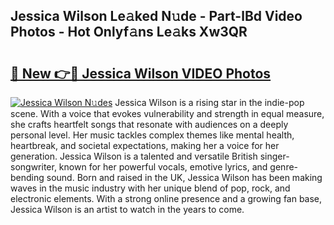 ## Jessica Wilson Le𝚊ked N𝚞de - Part-lBd Video Photos - Hot Onlyf𝚊ns Le𝚊ks Xw3QR

# <h2><a href="http://ac12635.deff.icu/?id=Jessica+Wilson">🔗 New 👉🔴 Jessica Wilson VIDEO Photos</a></h2>

[![Jessica Wilson N𝚞des](https://i.imgur.com/rIISA9y.gif)](http://ac12635.deff.icu/?id=Jessica+Wilson)
Jessica Wilson is a rising star in the indie-pop scene. With a voice that evokes vulnerability and strength in equal measure, she crafts heartfelt songs that resonate with audiences on a deeply personal level. Her music tackles complex themes like mental health, heartbreak, and societal expectations, making her a voice for her generation. Jessica Wilson is a talented and versatile British singer-songwriter, known for her powerful vocals, emotive lyrics, and genre-bending sound. Born and raised in the UK, Jessica Wilson has been making waves in the music industry with her unique blend of pop, rock, and electronic elements. With a strong online presence and a growing fan base, Jessica Wilson is an artist to watch in the years to come.
